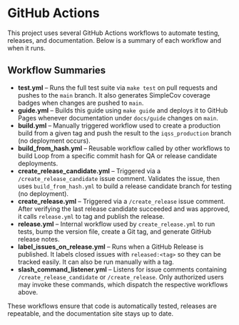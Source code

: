 # GitHub Actions

This project uses several GitHub Actions workflows to automate testing, releases, and documentation. Below is a summary of each workflow and when it runs.

## Workflow Summaries

- **test.yml** – Runs the full test suite via `make test` on pull requests and pushes to the `main` branch. It also generates SimpleCov coverage badges when changes are pushed to `main`.
- **guide.yml** – Builds this guide using `make guide` and deploys it to GitHub Pages whenever documentation under `docs/guide` changes on `main`.
- **build.yml** – Manually triggered workflow used to create a production build from a given tag and push the result to the `iqss_production` branch (no deployment occurs).
- **build_from_hash.yml** – Reusable workflow called by other workflows to build Loop from a specific commit hash for QA or release candidate deployments.
- **create_release_candidate.yml** – Triggered via a `/create_release_candidate` issue comment. Validates the issue, then uses `build_from_hash.yml` to build a release candidate branch for testing (no deployment).
- **create_release.yml** – Triggered via a `/create_release` issue comment. After verifying the last release candidate succeeded and was approved, it calls `release.yml` to tag and publish the release.
- **release.yml** – Internal workflow used by `create_release.yml` to run tests, bump the version file, create a Git tag, and generate GitHub release notes.
- **label_issues_on_release.yml** – Runs when a GitHub Release is published. It labels closed issues with `released:<tag>` so they can be tracked easily. It can also be run manually with a tag.
- **slash_command_listener.yml** – Listens for issue comments containing `/create_release_candidate` or `/create_release`. Only authorized users may invoke these commands, which dispatch the respective workflows above.

These workflows ensure that code is automatically tested, releases are repeatable, and the documentation site stays up to date.
